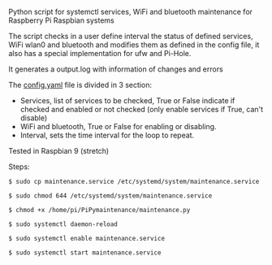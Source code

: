 Python script for systemctl services, WiFi and bluetooth maintenance for Raspberry Pi Raspbian systems

The script checks in a user define interval the status of defined services, WiFi wlan0 and bluetooth and modifies them as defined in the config file, it also has a special implementation for ufw and Pi-Hole.

It generates a output.log with information of changes and errors


The [config.yaml](config.yaml) file  is divided in 3 section:
- Services, list of services to be checked, True or False indicate if checked and enabled or not checked (only enable services if True, can't disable)
- WiFi and bluetooth, True or False for enabling or disabling.
- Interval, sets the time interval for the loop to repeat.

Tested in Raspbian 9 (stretch)

Steps:

```
$ sudo cp maintenance.service /etc/systemd/system/maintenance.service

$ sudo chmod 644 /etc/systemd/system/maintenance.service

$ chmod +x /home/pi/PiPymaintenance/maintenance.py

$ sudo systemctl daemon-reload

$ sudo systemctl enable maintenance.service

$ sudo systemctl start maintenance.service
```
